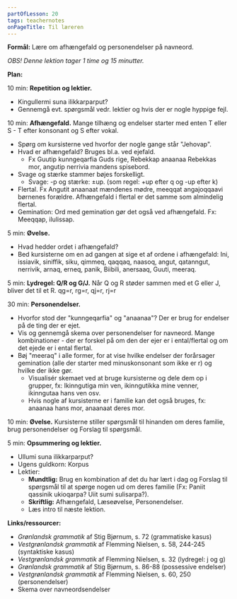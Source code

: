```yaml
---
partOfLesson: 20
tags: teachernotes
onPageTitle: Til læreren
---
```

**Formål:** Lære om afhængefald og personendelser på navneord.

*OBS! Denne lektion tager 1 time og 15 minutter.*

**Plan:**

10 min: **Repetition og lektier.**

- Kingullermi suna ilikkarparput?
- Gennemgå evt. spørgsmål vedr. lektier og hvis der er nogle hyppige fejl.

10 min: **Afhængefald.** Mange tilhæng og endelser starter med enten T eller S - T efter konsonant og S efter vokal.

- Spørg om kursisterne ved hvorfor der nogle gange står "Jehovap".
- Hvad er afhængefald? Bruges bl.a. ved ejefald.
    - Fx Guutip kunngeqarfia Guds rige, Rebekkap anaanaa Rebekkas mor, angutip nerrivia mandens spisebord.
- Svage og stærke stammer bøjes forskelligt.
    - Svage: -p og stærke: ±up. (som regel: +up efter q og -up efter k)
- Flertal. Fx Angutit anaanaat mændenes mødre, meeqqat angajoqqaavi børnenes forældre. Afhængefald i flertal er det samme som almindelig flertal.
- Gemination: Ord med gemination gør det også ved afhængefald. Fx: Meeqqap, ilulissap.

5 min: **Øvelse.**

- Hvad hedder ordet i afhængefald?
- Bed kursisterne om en ad gangen at sige et af ordene i afhængefald: Ini, issiavik, siniffik, siku, qimmeq, qaqqaq, naasoq, angut, qatanngut, nerrivik, arnaq, erneq, panik, Biibili, anersaaq, Guuti, meeraq.

5 min: **Lydregel: Q/R og G/J.** Når Q og R støder sammen med et G eller J, bliver det til et R. qg=r, rg=r, qj=r, rj=r

30 min: **Personendelser.**

- Hvorfor stod der "kunngeqarfia" og "anaanaa"? Der er brug for endelser på de ting der er ejet.
- Vis og gennemgå skema over personendelser for navneord. Mange kombinationer - der er forskel på om den der ejer er i ental/flertal og om det ejede er i ental flertal.
- Bøj "meeraq" i alle former, for at vise hvilke endelser der forårsager gemination (alle der starter med minuskonsonant som ikke er r) og hvilke der ikke gør.
    - Visualisér skemaet ved at bruge kursisterne og dele dem op i grupper, fx: Ikinngutiga min ven, ikinngutikka mine venner, ikinngutaa hans ven osv.
    - Hvis nogle af kursisterne er i familie kan det også bruges, fx: anaanaa hans mor, anaanaat deres mor.

10 min: **Øvelse.** Kursisterne stiller spørgsmål til hinanden om deres familie, brug personendelser og Forslag til spørgsmål.

5 min: **Opsummering og lektier.**

- Ullumi suna ilikkarparput?
- Ugens guldkorn: Korpus
- Lektier:
    - **Mundtlig:** Brug en kombination af det du har lært i dag og Forslag til spørgsmål til at spørge nogen ud om deres familie (Fx: Paniit qassinik ukioqarpa? Uiit sumi sulisarpa?).
    - **Skriftlig:** Afhængefald, Læseøvelse, Personendelser.
    - Læs intro til næste lektion.

**Links/ressourcer:**

- *Grønlandsk grammatik* af Stig Bjørnum, s. 72 (grammatiske kasus)
- *Vestgrønlandsk grammatik* af Flemming Nielsen, s. 58, 244-245 (syntaktiske kasus)
- *Vestgrønlandsk grammatik* af Flemming Nielsen, s. 32 (lydregel: j og g)
- *Grønlandsk grammatik* af Stig Bjørnum, s. 86-88 (possessive endelser)
- *Vestgrønlandsk grammatik* af Flemming Nielsen, s. 60, 250 (personendelser)
- Skema over navneordsendelser